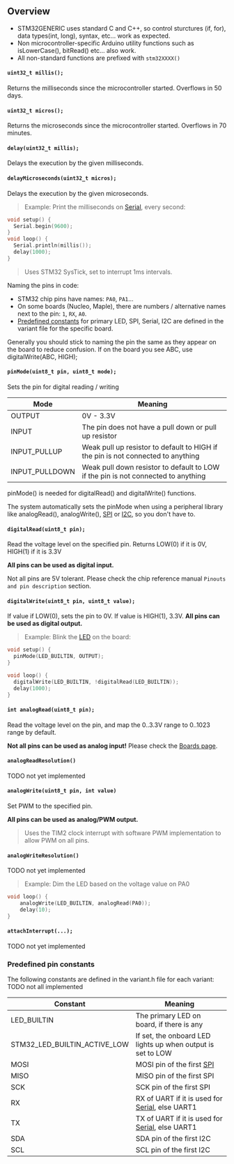 ## Overview

* STM32GENERIC uses standard C and C++, so control sturctures (if, for), data types(int, long), syntax, etc... work as expected.
* Non microcontroller-specific Arduino utility functions such as isLowerCase(), bitRead() etc... also work.
* All non-standard functions are prefixed with `stm32XXXX()`

#### **`uint32_t millis();`**

Returns the milliseconds since the microcontroller started. Overflows in 50 days.

#### **`uint32_t micros();`**

Returns the microseconds since the microcontroller started. Overflows in 70 minutes.

#### **`delay(uint32_t millis);`**

Delays the execution by the given milliseconds.

#### **`delayMicroseconds(uint32_t micros);`**

Delays the execution by the given microseconds.

> Example: Print the milliseconds on [Serial](arduino_api#serial), every second:

```c++
void setup() {
  Serial.begin(9600);
}
void loop() {
  Serial.println(millis());
  delay(1000);
}
```

> Uses STM32 SysTick, set to interrupt 1ms intervals.

Naming the pins in code:

* STM32 chip pins have names: `PA0`, `PA1`...
* On some boards (Nucleo, Maple), there are numbers / alternative names next to the pin: `1`, `RX`, `A0`.
* [Predefined constants](predefined_pin_constants) for primary LED, SPI, Serial, I2C are defined in the variant file for the specific board.

Generally you should stick to naming the pin the same as they appear on the board to reduce confusion. If on the board you see ABC, use digitalWrite(ABC, HIGH);

#### **`pinMode(uint8_t pin, uint8_t mode);`**

Sets the pin for digital reading / writing

Mode          | Meaning
--------------|--------
OUTPUT        | 0V - 3.3V
INPUT         | The pin does not have a pull down or pull up resistor
INPUT_PULLUP  | Weak pull up resistor to default to HIGH if the pin is not connected to anything
INPUT_PULLDOWN| Weak pull down resistor to default to LOW if the pin is not connected to anything

pinMode() is needed for digitalRead() and digitalWrite() functions.

The system automatically sets the pinMode when using a peripheral library like analogRead(), analogWrite(), [SPI](#spi) or [I2C](#wire-i2c), so you don't have to.

#### **`digitalRead(uint8_t pin);`**

Read the voltage level on the specified pin. Returns LOW(0) if it is 0V, HIGH(1) if it is 3.3V

**All pins can be used as digital input.**

Not all pins are 5V tolerant. Please check the chip reference manual `Pinouts and pin description` section.

#### **`digitalWrite(uint8_t pin, uint8_t value);`**

If value if LOW(0), sets the pin to 0V. If value is HIGH(1), 3.3V.
**All pins can be used as digital output.**

> Example: Blink the [LED](#predefined_pin_constants) on the board:

```c++
void setup() {
  pinMode(LED_BUILTIN, OUTPUT);
}

void loop() {
  digitalWrite(LED_BUILTIN, !digitalRead(LED_BUILTIN));
  delay(1000);
}
```

#### **`int analogRead(uint8_t pin);`**

Read the voltage level on the pin, and map the 0..3.3V range to 0..1023 range by default.

**Not all pins can be used as analog input!** Please check the [Boards page](boards.md).

#### **`analogReadResolution()`**

TODO not yet implemented

#### **`analogWrite(uint8_t pin, int value)`**

Set PWM to the specified pin.

**All pins can be used as analog/PWM output.**

> Uses the TIM2 clock interrupt with software PWM implementation to allow PWM on all pins.

#### **`analogWriteResolution()`**

TODO not yet implemented

> Example: Dim the LED based on the voltage value on PA0
```c++
void loop() {
    analogWrite(LED_BUILTIN, analogRead(PA0));
    delay(10);
}
```

#### **`attachInterrupt(...);`**

TODO not yet implemented

### Predefined pin constants

The following constants are defined in the variant.h file for each variant:
TODO not all implemented

Constant          | Meaning
------------------|-----------
LED_BUILTIN       | The primary LED on board, if there is any
STM32_LED_BUILTIN_ACTIVE_LOW | If set, the onboard LED lights up when output is set to LOW
MOSI              | MOSI pin of the first [SPI](arduino_libraries.md#spi)
MISO              | MISO pin of the first SPI
SCK               | SCK  pin of the first SPI
RX                | RX of UART if it is used for [Serial](arduino_libraries.md#serial-uart), else UART1
TX                | TX of UART if it is used for [Serial](arduino_libraries.md#serial-uart), else UART1
SDA               | SDA pin of the first I2C
SCL               | SCL pin of the first I2C
